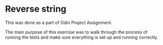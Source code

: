 # Reverse string

This was done as a part of Odin Project Assignment. 

The main purpose of this exercise was to walk through the process of running the tests and make sure everything is set up and running correctly. 